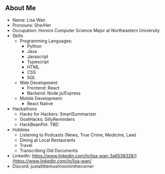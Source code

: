 ## About Me

<!--
**justalittlemushroom/justalittlemushroom** is a ✨ _special_ ✨ repository because its `README.md` (this file) appears on your GitHub profile.

Here are some ideas to get you started:

- 🔭 I’m currently working on ...
- 🌱 I’m currently learning ...
- 👯 I’m looking to collaborate on ...
- 🤔 I’m looking for help with ...
- 💬 Ask me about ...
- 📫 How to reach me: ...
- 😄 Pronouns: ...
- ⚡ Fun fact: ...
-->
 - Name: Lisa Wan
 - Pronouns: She/Her
 - Occupation: Honors Computer Science Major at Northeastern University
 - Skills
    - Programming Languages:
       - Python
       - Java
       - Javascript
       - Typescript
       - HTML
       - CSS
       - SQL
    - Web Development:
       - Frontend: React
       - Backend: Node.js/Express
    - Mobile Development:
       - React Native
- Hackathons
    - Hacks for Hackers: SmartSummarizer
    - GoatHacks: SillyReminders
    - HackBeanPot: TBD
 - Hobbies
    - Listening to Podcasts (News, True Crime, Medicine, Law)
    - Dining at Local Restaurants
    - Travel
    - Transcribing Old Documents 
 - LinkedIn: https://www.linkedin.com/in/lisa-wan-3a6538328/](https://www.linkedin.com/in/lisa-wan/
 - Discord: justalittlemushroominthecorner

